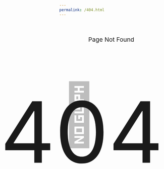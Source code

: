 ```yaml
---
permalink: /404.html
---
```

<p style="font-size:20vw;z-index: 0;position: relative;color: 0,0,0,0.25;color: rgba(0, 0, 0, 0.25);">👻</p>
<p style="font-size: 28vw;position: absolute;/* left: 0; */top: 43px;left: 41px;">404</p>
<p style="font-size: 2vw;position: absolute;<p style=&quot;font-size: 2vw;position: absolute;&quot;>Page Not Found</p>;top: 149px;left: 320px;">Page Not Found</p>
<p style ="position:initial"/>
